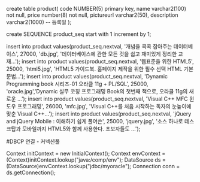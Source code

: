 
create table product(
    code NUMBER(5) primary key,
    name varchar2(100) not null,
    price number(8) not null,
    pictureurl varchar2(50), 
    description varchar2(1000) -- 등록일
    );
    
create SEQUENCE product_seq start with 1 increment by 1;

insert into product values(product_seq.nextval, '개념을 콕콕 잡아주는 데이터베이스', 27000, 'db.jpg', '데이터베이스에 관한 모든 것을 쉽고 재미있게 정리한 교재...'); 
insert into product values(product_seq.nextval, '웹표준을 위한 HTML5', 25000, 'html5.jpg', 'HTML5 가이드북. 홈페이지 제작을 위한 필수 선택 HTML 기본 문법...'); 
insert into product values(product_seq.nextval, 'Dynamic Programming book 시리즈-01 오라클 11g + PL/SQL', 25000, 'oracle.jpg','Dynamic 실무 코칭 프로그래밍 Book의 첫번째 책으로, 오라클 11g의 새로운 ...'); 
insert into product values(product_seq.nextval, 'Visual C++ MFC 윈도우 프로그래밍', 26000, 'mfc.jpg', 'Visual C++를 처음 시작하는 독자의 눈높이에 맞춘 Visual C++...'); 
insert into product values(product_seq.nextval, 'jQuery and jQuery Mobile : 이해하기 쉽게 풀어쓴', 25000, 'jquery.jpg', '소스 하나로 데스크탑과 모바일까지 HTML5와 함께 사용한다. 초보자들도 ...');
    
    
#DBCP 연결 - 커넥션풀
<Resource name="jdbc/myoracle" auth="Container"
		              type="javax.sql.DataSource" driverClassName="oracle.jdbc.OracleDriver"
		              url="jdbc:oracle:thin:@127.0.0.1:1521:xe"
		              username="c##ezen" password="1234" maxTotal="20" maxIdle="10"
		              maxWaitMillis="-1"/> 
		              
		              
		              
Context initContext = new InitialContext();
Context envContext  = (Context)initContext.lookup("java:/comp/env");
DataSource ds = (DataSource)envContext.lookup("jdbc/myoracle");
Connection conn = ds.getConnection();   